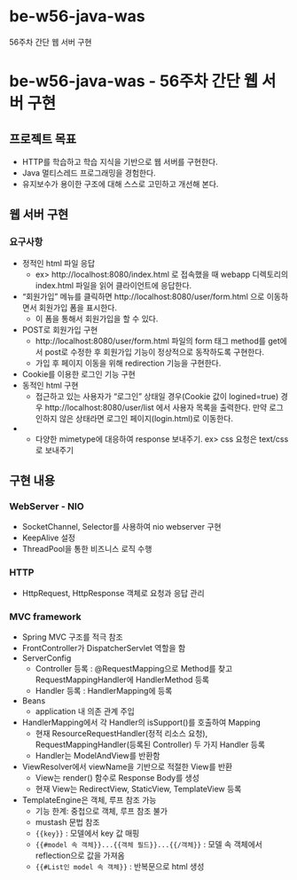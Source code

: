 # be-w56-java-was
56주차 간단 웹 서버 구현

# be-w56-java-was - 56주차 간단 웹 서버 구현
## 프로젝트 목표
- HTTP를 학습하고 학습 지식을 기반으로 웹 서버를 구현한다.
- Java 멀티스레드 프로그래밍을 경험한다.
- 유지보수가 용이한 구조에 대해 스스로 고민하고 개선해 본다.

## 웹 서버 구현 
### 요구사항
- 정적인 html 파일 응답
    - ex> http://localhost:8080/index.html 로 접속했을 때 webapp 디렉토리의 index.html 파일을 읽어 클라이언트에 응답한다.
- “회원가입” 메뉴를 클릭하면 http://localhost:8080/user/form.html 으로 이동하면서 회원가입 폼을 표시한다.
  - 이 폼을 통해서 회원가입을 할 수 있다.
- POST로 회원가입 구현
  - http://localhost:8080/user/form.html 파일의 form 태그 method를 get에서 post로 수정한 후 회원가입 기능이 정상적으로 동작하도록 구현한다.
  - 가입 후 페이지 이동을 위해 redirection 기능을 구현한다.
- Cookie를 이용한 로그인 기능 구현
- 동적인 html 구현
    - 접근하고 있는 사용자가 “로그인” 상태일 경우(Cookie 값이 logined=true) 경우 http://localhost:8080/user/list 에서 사용자 목록을 출력한다.
      만약 로그인하지 않은 상태라면 로그인 페이지(login.html)로 이동한다.
- - 다양한 mimetype에 대응하여 response 보내주기. ex> css 요청은 text/css로 보내주기

## 구현 내용
### WebServer - NIO
- SocketChannel, Selector를 사용하여 nio webserver 구현
- KeepAlive 설정
- ThreadPool을 통한 비즈니스 로직 수행

### HTTP

- HttpRequest, HttpResponse 객체로 요청과 응답 관리

### MVC framework

- Spring MVC 구조를 적극 참조
- FrontController가 DispatcherServlet 역할을 함
- ServerConfig 
  - Controller 등록 : @RequestMapping으로 Method를 찾고 RequestMappingHandler에 HandlerMethod 등록
  - Handler 등록 : HandlerMapping에 등록
- Beans
  - application 내 의존 관계 주입
- HandlerMapping에서 각 Handler의 isSupport()를 호출하여 Mapping
  - 현재 ResourceRequestHandler(정적 리소스 요청), RequestMappingHandler(등록된 Controller) 두 가지 Handler 등록
  - Handler는 ModelAndView를 반환함
- ViewResolver에서 viewName을 기반으로 적절한 View를 반환
  - View는 render() 함수로 Response Body를 생성
  - 현재 View는 RedirectView, StaticView, TemplateView 등록
- TemplateEngine은 객체, 루프 참조 가능
  - 기능 한계: 중첩으로 객체, 루프 참조 불가
  - mustash 문법 참조
  - ```{{key}}``` : 모델에서 key 값 매핑
  - ```{{#model 속 객체}}...{{객체 필드}}...{{/객체}}``` : 모델 속 객체에서 reflection으로 값을 가져옴 
  - ```{{#List인 model 속 객체}}``` : 반복문으로 html 생성

    